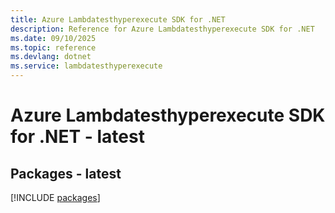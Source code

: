 ```yaml
---
title: Azure Lambdatesthyperexecute SDK for .NET
description: Reference for Azure Lambdatesthyperexecute SDK for .NET
ms.date: 09/10/2025
ms.topic: reference
ms.devlang: dotnet
ms.service: lambdatesthyperexecute
---
```

# Azure Lambdatesthyperexecute SDK for .NET - latest
## Packages - latest
[!INCLUDE [packages](lambdatesthyperexecute-index.md)]